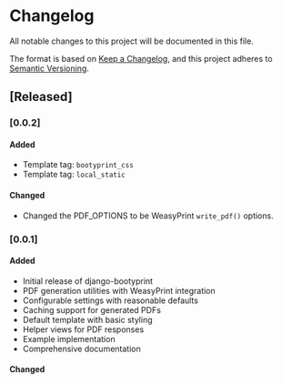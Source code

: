 # Changelog

All notable changes to this project will be documented in this file.

The format is based on [Keep a Changelog](https://keepachangelog.com/en/1.0.0/),
and this project adheres to [Semantic Versioning](https://semver.org/spec/v2.0.0.html).

## [Released]

### [0.0.2]

#### Added
- Template tag: `bootyprint_css`
- Template tag: `local_static`

#### Changed
- Changed the PDF_OPTIONS to be WeasyPrint `write_pdf()` options.

### [0.0.1]

#### Added
- Initial release of django-bootyprint
- PDF generation utilities with WeasyPrint integration
- Configurable settings with reasonable defaults
- Caching support for generated PDFs
- Default template with basic styling
- Helper views for PDF responses
- Example implementation
- Comprehensive documentation

#### Changed
